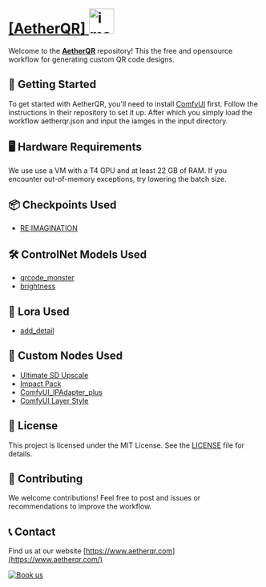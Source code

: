 # [[AetherQR] <img src="https://github.com/SevaSk/aetherqr/assets/50382291/12992621-60c9-4d01-86d0-a350708a7989" alt="image" width="50" height="50">](https://www.aetherqr.com)

Welcome to the [**AetherQR**](https://www.aetherqr.com) repository! This the free and opensource workflow for generating custom QR code designs.

## 🚀 Getting Started

To get started with AetherQR, you'll need to install [ComfyUI](https://github.com/comfyanonymous/ComfyUI) first. Follow the instructions in their repository to set it up. After which you simply load the workflow aetherqr.json and input the iamges in the input directory. 

## 🖥️ Hardware Requirements

We use use a VM with a T4 GPU and at least 22 GB of RAM. If you encounter out-of-memory exceptions, try lowering the batch size.

## 📦 Checkpoints Used

- [RE:IMAGINATION](https://civitai.com/models/271133?modelVersionId=444362)

## 🛠️ ControlNet Models Used

- [qrcode_monster](https://huggingface.co/monster-labs/control_v1p_sd15_qrcode_monster/tree/main/v2)
- [brightness](https://huggingface.co/latentcat/control_v1p_sd15_brightness)

## 🔧 Lora Used

- [add_detail](https://civitai.com/models/58390/detail-tweaker-lora-lora)

## 🧩 Custom Nodes Used

- [Ultimate SD Upscale](https://github.com/ssitu/ComfyUI_UltimateSDUpscale)
- [Impact Pack](https://github.com/ltdrdata/ComfyUI-Impact-Pack)
- [ComfyUI_IPAdapter_plus](https://github.com/cubiq/ComfyUI_IPAdapter_plus)
- [ComfyUI Layer Style](https://github.com/chflame163/ComfyUI_LayerStyle)

## 📜 License

This project is licensed under the MIT License. See the [LICENSE](LICENSE) file for details.

## 🤝 Contributing

We welcome contributions! Feel free to post and issues or recommendations to improve the workflow. 

## 📞 Contact
Find us at our website [https://www.aetherqr.com](https://www.aetherqr.com/)


<a href="https://cal.com/sevask/15-min-meeting"><img alt="Book us" src="https://cal.com/book-with-cal-dark.svg" /></a>
